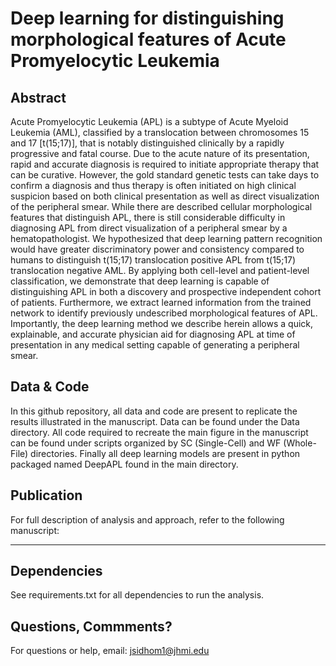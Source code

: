 # Deep learning for distinguishing morphological features of Acute Promyelocytic Leukemia

## Abstract
Acute Promyelocytic Leukemia (APL) is a subtype of Acute Myeloid Leukemia (AML), classified by a translocation between chromosomes 15 and 17 [t(15;17)], that is notably distinguished clinically by a rapidly progressive and fatal course. Due to the acute nature of its presentation, rapid and accurate diagnosis is required to initiate appropriate therapy that can be curative. However, the gold standard genetic tests can take days to confirm a diagnosis and thus therapy is often initiated on high clinical suspicion based on both clinical presentation as well as direct visualization of the peripheral smear. While there are described cellular morphological features that distinguish APL, there is still considerable difficulty in diagnosing APL from direct visualization of a peripheral smear by a hematopathologist. We hypothesized that deep learning pattern recognition would have greater discriminatory power and consistency compared to humans to distinguish t(15;17) translocation positive APL from t(15;17) translocation negative AML. By applying both cell-level and patient-level classification, we demonstrate that deep learning is capable of distinguishing APL in both a discovery and prospective independent cohort of patients. Furthermore, we extract learned information from the trained network to identify previously undescribed morphological features of APL. Importantly, the deep learning method we describe herein allows a quick,  explainable, and accurate physician aid for diagnosing APL at time of presentation in any medical setting capable of generating a peripheral smear.

## Data & Code
In this github repository, all data and code are present to replicate the results illustrated in the manuscript. Data can be found under the Data directory. All code required to recreate the main figure in the manuscript can be found under scripts organized by SC (Single-Cell) and WF (Whole-File) directories. Finally all deep learning models are present in python packaged named DeepAPL found in the main directory.

## Publication
For full description of analysis and approach, refer to the following manuscript:

***

## Dependencies
See requirements.txt for all dependencies to run the analysis.

## Questions, Commments?
For questions or help, email: jsidhom1@jhmi.edu
